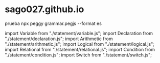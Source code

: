 # sago027.github.io
prueba
npx peggy grammar.pegjs --format es

import Variable from "./statement/variable.js";
import Declaration from "./statement/declaration.js";
import Arithmetic from "./statement/arithmetic.js";
import Logical from "./statement/logical.js";
import Relational from "./statement/relational.js";
import Condition from "./statement/condition.js";
import Switch from "./statement/switch.js";